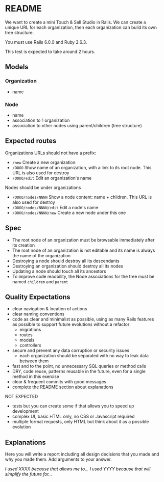 # README

We want to create a mini Touch & Sell Studio in Rails. We can create a unique URL for each organization, then each organization can build its own tree structure.

You must use Rails 6.0.0 and Ruby 2.6.3.

This test is expected to take around 2 hours.

## Models

### Organization

* name

### Node

* name
* association to 1 organization
* association to other nodes using parent/children (tree structure)

## Expected routes

Organizations URLs should not have a prefix:

* `/new` Create a new organization
* `/OOOO` Show name of an organization, with a link to its root node. This URL is also used for destroy
* `/OOOO/edit` Edit an organization's name

Nodes should be under organizations

* `/OOOO/nodes/NNNN` Show a node content: name + children. This URL is also used for destroy
* `/OOOO/nodes/NNNN/edit` Edit a node's name
* `/OOOO/nodes/NNNN/new` Create a new node under this one

## Spec

* The root node of an organization must be browsable immediately after its creation
* The root node of an organization is not editable and its name is always the name of the organization
* Destroying a node should destroy all its descendants
* Destroying an organization should destroy all its nodes
* Updating a node should touch all its ancestors
* To improve code readbility, the Node associations for the tree must be named `children` and `parent`

## Quality Expectations

* clear navigation & location of actions
* clear naming conventions
* code as clear and minimalist as possible, using as many Rails features as possible to support future evolutions without a refactor
  * migrations
  * routes
  * models
  * controllers
* secure and prevent any data corruption or security issues
  * each organization should be separated with no way to leak data between them
* fast and to the point, no unnecessary SQL queries or method calls
* DRY, code reuse, patterns reusable in the future, even for a single method in this exercise
* clear & frequent commits with good messages
* complete the README section about explanations

NOT EXPECTED

* tests but you can create some if that allows you to speed up development
* complex UI, basic HTML only, no CSS or Javascript required
* multiple format requests, only HTML but think about it as a possible evolution

## Explanations

Here you will write a report including all design decisions that you made and why you made them.
Add arguments to your answer.

*I used XXXX because that allows me to...*
*I used YYYY because that will simplify the future for...*
